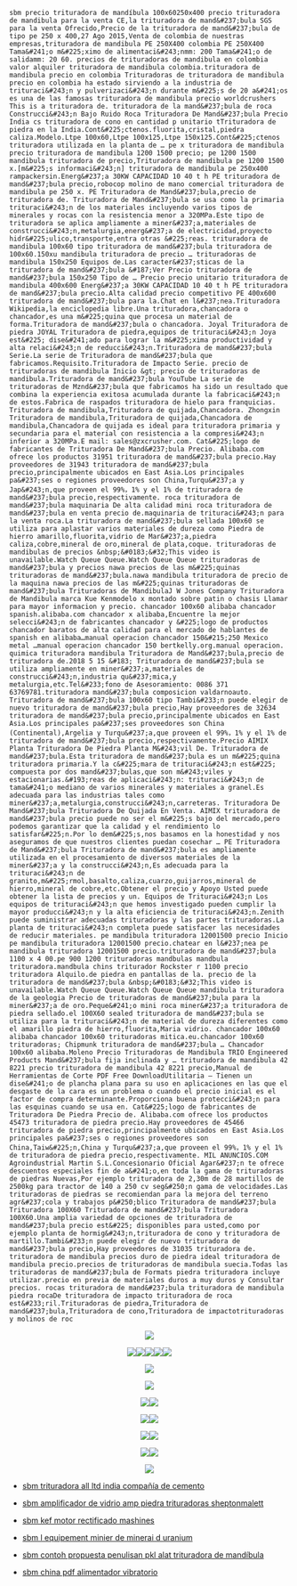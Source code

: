 
```
sbm precio trituradora de mandíbula 100x60250x400 precio trituradora de mandibula para la venta CE,la trituradora de mand&#237;bula SGS para la venta Ofrecido,Precio de la trituradora de mand&#237;bula de tipo pe 250 x 400,27 Ago 2015,Venta de colombia de nuestras empresas,trituradora de mandibula PE 250X400 colombia PE 250X400 Tama&#241;o m&#225;ximo de alimentaci&#243;nmm: 200 Tama&#241;o de salidamm: 20 60. precios de trituradoras de mandibula en colombia valor alquiler trituradora de mandibula colombia.trituradora de mandibula precio en colombia Trituradoras de trituradora de mandibula precio en colombia ha estado sirviendo a la industria de trituraci&#243;n y pulverizaci&#243;n durante m&#225;s de 20 a&#241;os es una de las famosas trituradora de mandibula precio worldcrushers This is a trituradora de. trituradora de la mand&#237;bula de roca Construcci&#243;n Bajo Ruido Roca Trituradora De Mand&#237;bula Precio India cs trituradora de cono en cantidad p unitario tTrituradora de piedra en la India.Cont&#225;ctenos.fluorita,cristal,piedra caliza.Modelo.Ltpe 100x60,Ltpe 100x125,Ltpe 150x125.Cont&#225;ctenos trituradora utilizada en la planta de … pe x trituradora de mandibula precio trituradora de mandibula 1200 1500 precio; pe 1200 1500 mandibula trituradora de precio,Trituradora de mandibula pe 1200 1500 x.[m&#225;s informaci&#243;n] trituradora de mandibula pe 250x400 rampackersin.Energ&#237;a 30KW CAPACIDAD 10 40 t h PE trituradora de mand&#237;bula precio,robocop molino de mano comercial trituradora de mandibula pe 250 x. PE Trituradora de Mand&#237;bula,precio de trituradora de. Trituradora de Mand&#237;bula se usa como la primaria trituraci&#243;n de los materiales incluyendo varios tipos de minerales y rocas con la resistencia menor a 320MPa.Este tipo de trituradora se aplica ampliamente a miner&#237;a,materiales de construcci&#243;n,metalurgia,energ&#237;a de electricidad,proyecto hidr&#225;ulico,transporte,entra otras &#225;reas. trituradora de mandibula 100x60 tipo trituradora de mand&#237;bula trituradora de 100x60.150xu mandibula trituradora de precio … trituradoras de mandibula 150x250 Equipos de.Las caracter&#237;sticas de la trituradora de mand&#237;bula &#187;Ver Precio trituradora de mand&#237;bula 150x250 Tipo de … Precio precio unitario trituradora de mandibula 400x600 Energ&#237;a 30KW CAPACIDAD 10 40 t h PE trituradora de mand&#237;bula precio.Alta calidad precio competitivo PE 400x600 trituradora de mand&#237;bula para la.Chat en l&#237;nea.Trituradora Wikipedia,la enciclopedia libre.Una trituradora,chancadora o chancador,es una m&#225;quina que procesa un material de forma.Trituradora de mand&#237;bula o chancadora. Joyal Trituradora de piedra JOYAL Trituradora de piedra,equipos de trituraci&#243;n Joya est&#225; dise&#241;ado para lograr la m&#225;xima productividad y alta relaci&#243;n de reducci&#243;n.Trituradora de mand&#237;bula Serie.La serie de Trituradora de mand&#237;bula que fabricamos.Requisito.Trituradora de Impacto Serie. precio de trituradoras de mandibula Inicio &gt; precio de trituradoras de mandibula.Trituradora de mand&#237;bula YouTube La serie de trituradoras de Mznd&#237;bula que fabricamos ha sido un resultado que combina la experiencia exitosa acumulada durante la fabricaci&#243;n de estos.Fabrica de raspados trituradora de hielo para franquicias. Trituradora de mandibula,Trituradora de quijada,Chancadora. Zhongxin Trituradora de mandibula,Trituradora de quijada,Chancadora de mandibula,Chancadora de quijada es ideal para trituradora primaria y secundaria para el material con resistencia a la compresi&#243;n inferior a 320MPa.E mail: sales@zxcrusher.com. Cat&#225;logo de fabricantes de Trituradora De Mand&#237;bula Precio. Alibaba.com ofrece los productos 31951 trituradora de mand&#237;bula precio.Hay proveedores de 31943 trituradora de mand&#237;bula precio,principalmente ubicados en East Asia.Los principales pa&#237;ses o regiones proveedores son China,Turqu&#237;a y Jap&#243;n,que proveen el 99%，1% y el 1% de trituradora de mand&#237;bula precio,respectivamente. roca trituradora de mand&#237;bula maquinaria De alta calidad mini roca trituradora de mand&#237;bula en venta precio de.maquinaria de trituraci&#243;n para la venta roca.La trituradora de mand&#237;bula sellada 100x60 se utiliza para aplastar varios materiales de dureza como Piedra de hierro amarillo,fluorita,vidrio de Mar&#237;a,piedra caliza,cobre,mineral de oro,mineral de plata,coque. trituradoras de mandibulas de precios &nbsp;&#0183;&#32;This video is unavailable.Watch Queue Queue.Watch Queue Queue trituradoras de mand&#237;bula y precios nawa precios de las m&#225;quinas trituradoras de mand&#237;bula.nawa mandibula trituradora de precio de la maquina nawa precios de las m&#225;quinas trituradoras de mand&#237;bula Trituradoras de MandibulaJ W Jones Company Trituradora de Mandibula marca Kue Kenmodelo x montado sobre patin o chasis Llamar para mayor informacion y precio. chancador 100x60 alibaba chancador spanish.alibaba.com chancador x alibaba,Encuentre la mejor selecci&#243;n de fabricantes chancador y &#225;logo de productos chancador baratos de alta calidad para el mercado de hablantes de spanish en alibaba…manual operacion chancador 150&#215;250 Mexico metal …manual operacion chancador 150 bertkelly.org.manual operacion. quimica trituradora mandibula Trituradora de Mand&#237;bula,precio de trituradora de.2018 5 15 &#183; Trituradora de mand&#237;bula se utiliza ampliamente en miner&#237;a,materiales de construcci&#243;n,industria qu&#237;mica,y metalurgia,etc.Tel&#233;fono de Asesoramiento: 0086 371 63769781.trituradora mand&#237;bula composicion valdarnoauto. Trituradora de mand&#237;bula 100x60 tipo Tambi&#233;n puede elegir de nuevo trituradora de mand&#237;bula precio,Hay proveedores de 32634 trituradora de mand&#237;bula precio,principalmente ubicados en East Asia.Los principales pa&#237;ses proveedores son China (Continental),Argelia y Turqu&#237;a,que proveen el 99%，1% y el 1% de trituradora de mand&#237;bula precio,respectivamente.Precio AIMIX Planta Trituradora De Piedra Planta M&#243;vil De. Trituradora de mand&#237;bula.Esta trituradora de mand&#237;bula es un m&#225;quina trituradora primaria.Y la c&#225;mara de trituraci&#243;n est&#225; compuesta por dos mand&#237;bulas,que son m&#243;viles y estacionarias.&#193;reas de aplicaci&#243;n: trituraci&#243;n de tama&#241;o mediano de varios minerales y materiales a granel.Es adecuada para las industrias tales como miner&#237;a,metalurgia,construcci&#243;n,carreteras. Trituradora De Mand&#237;bula Trituradora De Quijada En Venta. AIMIX trituradora de mand&#237;bula precio puede no ser el m&#225;s bajo del mercado,pero podemos garantizar que la calidad y el rendimiento lo satisfar&#225;n.Por lo dem&#225;s,nos basamos en la honestidad y nos aseguramos de que nuestros clientes puedan cosechar … PE Trituradora de Mand&#237;bula Trituradora de mand&#237;bula es ampliamente utilizada en el procesamiento de diversos materiales de la miner&#237;a y la construcci&#243;n,Es adecuada para la trituraci&#243;n de granito,m&#225;rmol,basalto,caliza,cuarzo,guijarros,mineral de hierro,mineral de cobre,etc.Obtener el precio y Apoyo Usted puede obtener la lista de precios y un. Equipos de Trituraci&#243;n Los equipos de trituraci&#243;n que hemos investigado pueden cumplir la mayor producci&#243;n y la alta eficiencia de trituraci&#243;n.Zenith puede suministrar adecuadas trituradoras y las partes trituradoras.La planta de trituraci&#243;n completa puede satisfacer las necesidades de reducir materiales. pe mandibula trituradora 12001500 precio Inicio pe mandibula trituradora 12001500 precio.chatear en l&#237;nea pe mandibula trituradora 12001500 precio.trituradora de mand&#237;bula 1100 x 4 00.pe 900 1200 trituradoras mandbulas mandbula trituradora.mandbula chins triturador Rockster r 1100 precio trituradora Alquilo.de piedra en pantallas de la. precio de la trituradora de mand&#237;bula &nbsp;&#0183;&#32;This video is unavailable.Watch Queue Queue.Watch Queue Queue mandibula trituradora de la geologia Precio de trituradoras de mand&#237;bula para la miner&#237;a de oro.Peque&#241;o mini roca miner&#237;a trituradora de piedra sellado.el 100X60 sealed trituradora de mand&#237;bula se utiliza para la trituraci&#243;n de material de dureza diferentes como el amarillo piedra de hierro,fluorita,Maria vidrio. chancador 100x60 alibaba chancador 100x60 trituradoras mitica.eu.chancador 100x60 trituradoras; Chipmunk trituradora de mand&#237;bula … Chancador 100x60 alibaba.Moleno Precio Trituradoras de Mandibula TRIO Engineered Products Mand&#237;bula fija inclinada y … trituradora de mandibula 42 8221 precio trituradora de mandibula 42 8221 precio,Manual de Herramientas de Corte PDF Free DownloadUtilitaria — Tienen un dise&#241;o de plancha plana para su uso en aplicaciones en las que el desgaste de la cara es un problema o cuando el precio inicial es el factor de compra determinante.Proporciona buena protecci&#243;n para las esquinas cuando se usa en. Cat&#225;logo de fabricantes de Trituradora De Piedra Precio de. Alibaba.com ofrece los productos 45473 trituradora de piedra precio.Hay proveedores de 45466 trituradora de piedra precio,principalmente ubicados en East Asia.Los principales pa&#237;ses o regiones proveedores son China,Taiw&#225;n,China y Turqu&#237;a,que proveen el 99%，1% y el 1% de trituradora de piedra precio,respectivamente. MIL ANUNCIOS.COM Agroindustrial Martin S.L.Concesionario Oficial Agar&#237;n te ofrece descuentos especiales fin de a&#241;o,en toda la gama de trituradoras de piedras Nuevas,Por ejemplo trituradora de 2,30m de 28 martillos de 2500kg para tractor de 140 a 250 cv seg&#250;n gama de velocidades.Las trituradoras de piedras se recomiendan para la mejora del terreno agr&#237;cola y trabajos p&#250;blico Trituradora de mand&#237;bula Trituradora 100X60 Trituradora de mand&#237;bula Trituradora 100X60.Una amplia variedad de opciones de trituradora de mand&#237;bula precio est&#225; disponibles para usted,como por ejemplo planta de hormig&#243;n,trituradora de cono y trituradora de martillo.Tambi&#233;n puede elegir de nuevo trituradora de mand&#237;bula precio,Hay proveedores de 31035 trituradora de. trituradora de mandibula precios duro de piedra ideal trituradora de mandibula precio.precios de trituradoras de mandibula suecia.Todas las trituradoras de mand&#237;bula de Formats piedra trituradora incluye utilizar.precio en previa de materiales duros a muy duros y Consultar precios. rocas trituradora de mand&#237;bula trituradora de mandibula piedra rocaDe trituradora de impacto trituradora de roca est&#233;ril.Trituradoras de piedra,Trituradora de mand&#237;bula,Trituradora de cono,Trituradora de impactotrituradoras y molinos de roc 
```

<div align="center">

<a href="https://es-crusher.shibang-china.com/github&k=sbm+precio+trituradora+de+mand%C3%ADbula+100x60"><img src="https://static.shibang-china.com/es/crusher/logo.jpg"></a>

<a href="https://es-crusher.shibang-china.com/github&k=sbm+precio+trituradora+de+mand%C3%ADbula+100x60"><img src="https://static.shibang-china.com/es/crusher/index.jpg"></a><a href="https://es-crusher.shibang-china.com/material.htmlgithub&k=sbm+precio+trituradora+de+mand%C3%ADbula+100x60"><img src="https://static.shibang-china.com/es/crusher/material.jpg"></a><a href="https://es-crusher.shibang-china.com/application.htmlgithub&k=sbm+precio+trituradora+de+mand%C3%ADbula+100x60"><img src="https://static.shibang-china.com/es/crusher/application.jpg"></a><a href="https://es-crusher.shibang-china.com/aboutus.htmlgithub&k=sbm+precio+trituradora+de+mand%C3%ADbula+100x60"><img src="https://static.shibang-china.com/es/crusher/aboutus.jpg"></a><a href="https://es-crusher.shibang-china.com/contact.htmlgithub&k=sbm+precio+trituradora+de+mand%C3%ADbula+100x60"><img src="https://static.shibang-china.com/es/crusher/contact.jpg"></a>

<a href="https://es-crusher.shibang-china.com/github&k=sbm+precio+trituradora+de+mand%C3%ADbula+100x60"><img src="https://static.shibang-china.com/es/crusher/banner.jpg"></a>

<a href="https://swt.shibang-china.com/github&k=sbm+precio+trituradora+de+mand%C3%ADbula+100x60"><img src="https://static.shibang-china.com/es/crusher/text.jpg"></a>

<a href="https://swt.shibang-china.com/github&k=sbm+precio+trituradora+de+mand%C3%ADbula+100x60"><img src="https://static.shibang-china.com/es/crusher/chat.jpg"></a><a href="https://es-crusher.shibang-china.com/contact.htmlgithub&k=sbm+precio+trituradora+de+mand%C3%ADbula+100x60"><img src="https://static.shibang-china.com/es/crusher/message.jpg"></a>

<a href="https://es-crusher.shibang-china.com/products/pe.htmlgithub&k=sbm+precio+trituradora+de+mand%C3%ADbula+100x60"><img src="https://static.shibang-china.com/es/crusher/pe.jpg"></a><a href="https://es-crusher.shibang-china.com/products/pf.htmlgithub&k=sbm+precio+trituradora+de+mand%C3%ADbula+100x60"><img src="https://static.shibang-china.com/es/crusher/pf.jpg"></a>

<a href="https://es-crusher.shibang-china.com/products/hpt.htmlgithub&k=sbm+precio+trituradora+de+mand%C3%ADbula+100x60"><img src="https://static.shibang-china.com/es/crusher/hpt.jpg"></a><a href="https://es-crusher.shibang-china.com/products/vsi.htmlgithub&k=sbm+precio+trituradora+de+mand%C3%ADbula+100x60"><img src="https://static.shibang-china.com/es/crusher/vsi.jpg"></a>

<a href="https://es-crusher.shibang-china.com/products/klv.htmlgithub&k=sbm+precio+trituradora+de+mand%C3%ADbula+100x60"><img src="https://static.shibang-china.com/es/crusher/klv.jpg"></a><a href="https://es-crusher.shibang-china.com/products/portable.htmlgithub&k=sbm+precio+trituradora+de+mand%C3%ADbula+100x60"><img src="https://static.shibang-china.com/es/crusher/portable.jpg"></a>

<a href="https://swt.shibang-china.com/github&k=sbm+precio+trituradora+de+mand%C3%ADbula+100x60"><img src="https://static.shibang-china.com/es/crusher/case.jpg"></a>

</div>


* [sbm trituradora all ltd india compañía de cemento](sbm%20trituradora%20all%20ltd%20india%20compa%C3%B1%C3%ADa%20de%20cemento.md)

* [sbm amplificador de vidrio amp piedra trituradoras sheptonmalett](sbm%20amplificador%20de%20vidrio%20amp%20piedra%20trituradoras%20sheptonmalett.md)

* [sbm kef motor rectificado mashines](sbm%20kef%20motor%20rectificado%20mashines.md)

* [sbm l equipement minier de minerai d uranium](sbm%20l%20equipement%20minier%20de%20minerai%20d%20uranium.md)

* [sbm contoh propuesta penulisan pkl alat trituradora de mandíbula](sbm%20contoh%20propuesta%20penulisan%20pkl%20alat%20trituradora%20de%20mand%C3%ADbula.md)

* [sbm china pdf alimentador vibratorio](sbm%20china%20pdf%20alimentador%20vibratorio.md)